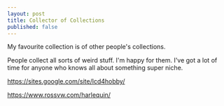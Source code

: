```yaml
---
layout: post
title: Collector of Collections
published: false
---
```


My favourite collection is of other people's collections.

People collect all sorts of weird stuff. I'm happy for them. I've got a lot of time for anyone who knows all about something super niche.


<!--excerpt-end-->

https://sites.google.com/site/lcd4hobby/

https://www.rossvw.com/harlequin/


